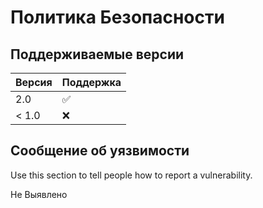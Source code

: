# Политика Безопасности

## Поддерживаемые версии


|  Версия  | Поддержка          |
| -------  | ------------------ |
|   2.0    | :white_check_mark: |
| < 1.0    | :x:                |

## Сообщение об уязвимости

Use this section to tell people how to report a vulnerability.

Не Выявлено
